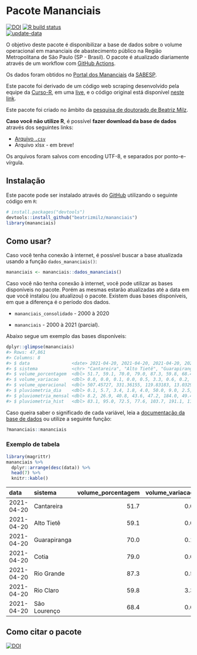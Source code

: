 
<!-- README.md is generated from README.Rmd. Please edit that file -->

# Pacote Mananciais

<!-- badges: start -->

[![DOI](https://zenodo.org/badge/DOI/10.5281/zenodo.4319745.svg)](https://doi.org/10.5281/zenodo.4319745)
[![R build
status](https://github.com/beatrizmilz/mananciais/workflows/R-CMD-check/badge.svg)](https://github.com/beatrizmilz/mananciais/actions)  
[![update-data](https://github.com/beatrizmilz/mananciais/actions/workflows/2-update_data.yaml/badge.svg)](https://github.com/beatrizmilz/mananciais/actions/workflows/2-update_data.yaml)
<!-- badges: end -->

O objetivo deste pacote é disponibilizar a base de dados sobre o volume
operacional em mananciais de abastecimento público na Região
Metropolitana de São Paulo (SP - Brasil). O pacote é atualizado
diariamente através de um workflow com [GitHub
Actions](https://github.com/beatrizmilz/mananciais/actions).

Os dados foram obtidos no [Portal dos
Mananciais](http://mananciais.sabesp.com.br/Situacao) da
[SABESP](http://site.sabesp.com.br/site/Default.aspx).

Este pacote foi derivado de um código web scraping desenvolvido pela
equipe da [Curso-R](https://www.curso-r.com/), em uma
[live](https://youtu.be/jvZIxrMmOcQ), e o código original está
disponível [neste
link](https://github.com/curso-r/lives/blob/master/drafts/20200730_scraper_sabesp.R).

Este pacote foi criado no âmbito da [pesquisa de doutorado de Beatriz
Milz](https://beatrizmilz.github.io/tese/).

**Caso você não utilize R**, é possível **fazer download da base de
dados** através dos seguintes links:

  - [Arquivo
    `.csv`](https://github.com/beatrizmilz/mananciais/raw/master/inst/extdata/mananciais.csv)
  - Arquivo xlsx - em breve\!

Os arquivos foram salvos com encoding UTF-8, e separados por
ponto-e-vírgula.

## Instalação

Este pacote pode ser instalado através do [GitHub](https://github.com/)
utilizando o seguinte código em `R`:

``` r
# install.packages("devtools")
devtools::install_github("beatrizmilz/mananciais")
library(mananciais)
```

## Como usar?

Caso você tenha conexão à internet, é possível buscar a base atualizada
usando a função `dados_mananciais()`:

``` r
mananciais <- mananciais::dados_mananciais() 
```

Caso você não tenha conexão à internet, você pode utilizar as bases
disponíveis no pacote. Porém as mesmas estarão atualizadas até a data em
que você instalou (ou atualizou) o pacote. Existem duas bases
disponíveis, em que a diferença é o período dos dados.

  - `mananciais_consolidado` - 2000 à 2020

  - `mananciais` - 2000 à 2021 (parcial).

Abaixo segue um exemplo das bases disponíveis:

``` r
dplyr::glimpse(mananciais)
#> Rows: 47,861
#> Columns: 8
#> $ data                <date> 2021-04-20, 2021-04-20, 2021-04-20, 2021-04-20, 2…
#> $ sistema             <chr> "Cantareira", "Alto Tietê", "Guarapiranga", "Cotia…
#> $ volume_porcentagem  <dbl> 51.7, 59.1, 70.0, 79.0, 87.3, 59.8, 68.4, 51.7, 59…
#> $ volume_variacao     <dbl> 0.0, 0.0, 0.1, 0.0, 0.5, 3.3, 0.6, 0.2, -0.1, 0.3,…
#> $ volume_operacional  <dbl> 507.45727, 331.36155, 119.83183, 13.03291, 97.8963…
#> $ pluviometria_dia    <dbl> 0.1, 5.7, 3.4, 1.8, 4.0, 50.0, 9.0, 2.5, 2.4, 0.4,…
#> $ pluviometria_mensal <dbl> 8.2, 26.9, 40.8, 43.6, 47.2, 184.0, 49.4, 8.1, 21.…
#> $ pluviometria_hist   <dbl> 83.1, 95.0, 72.5, 77.6, 103.7, 191.1, 111.3, 83.1,…
```

Caso queira saber o significado de cada variável, leia a [documentação
da base de
dados](https://beatrizmilz.github.io/mananciais/reference/mananciais.html)
ou utilize a seguinte função:

``` r
?mananciais::mananciais
```

### Exemplo de tabela

``` r
library(magrittr)
mananciais %>% 
  dplyr::arrange(desc(data)) %>% 
  head(7) %>%
  knitr::kable()
```

| data       | sistema      | volume\_porcentagem | volume\_variacao | volume\_operacional | pluviometria\_dia | pluviometria\_mensal | pluviometria\_hist |
| :--------- | :----------- | ------------------: | ---------------: | ------------------: | ----------------: | -------------------: | -----------------: |
| 2021-04-20 | Cantareira   |                51.7 |              0.0 |           507.45727 |               0.1 |                  8.2 |               83.1 |
| 2021-04-20 | Alto Tietê   |                59.1 |              0.0 |           331.36155 |               5.7 |                 26.9 |               95.0 |
| 2021-04-20 | Guarapiranga |                70.0 |              0.1 |           119.83183 |               3.4 |                 40.8 |               72.5 |
| 2021-04-20 | Cotia        |                79.0 |              0.0 |            13.03291 |               1.8 |                 43.6 |               77.6 |
| 2021-04-20 | Rio Grande   |                87.3 |              0.5 |            97.89636 |               4.0 |                 47.2 |              103.7 |
| 2021-04-20 | Rio Claro    |                59.8 |              3.3 |             8.16737 |              50.0 |                184.0 |              191.1 |
| 2021-04-20 | São Lourenço |                68.4 |              0.6 |            60.77416 |               9.0 |                 49.4 |              111.3 |

## Como citar o pacote

[![DOI](https://zenodo.org/badge/DOI/10.5281/zenodo.4319745.svg)](https://doi.org/10.5281/zenodo.4319745)
